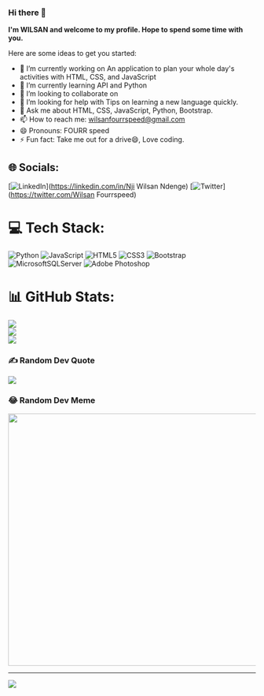 ### Hi there 👋


**I'm WILSAN and welcome to my profile. Hope to spend some time with you.** 

Here are some ideas to get you started:

- 🔭 I’m currently working on An application to plan your whole day's activities with HTML, CSS, and JavaScript
- 🌱 I’m currently learning API and Python
- 👯 I’m looking to collaborate on 
- 🤔 I’m looking for help with Tips on learning a new language quickly.
- 💬 Ask me about HTML, CSS, JavaScript, Python, Bootstrap.
- 📫 How to reach me: wilsanfourrspeed@gmail.com
- 😄 Pronouns: FOURR speed
- ⚡ Fun fact: Take me out for a drive😄, Love coding.

## 🌐 Socials:
[![LinkedIn](https://img.shields.io/badge/LinkedIn-%230077B5.svg?logo=linkedin&logoColor=white)](https://linkedin.com/in/Nji Wilsan Ndenge) [![Twitter](https://img.shields.io/badge/Twitter-%231DA1F2.svg?logo=Twitter&logoColor=white)](https://twitter.com/Wilsan Fourrspeed) 

# 💻 Tech Stack:
![Python](https://img.shields.io/badge/python-3670A0?style=for-the-badge&logo=python&logoColor=ffdd54) ![JavaScript](https://img.shields.io/badge/javascript-%23323330.svg?style=for-the-badge&logo=javascript&logoColor=%23F7DF1E) ![HTML5](https://img.shields.io/badge/html5-%23E34F26.svg?style=for-the-badge&logo=html5&logoColor=white) ![CSS3](https://img.shields.io/badge/css3-%231572B6.svg?style=for-the-badge&logo=css3&logoColor=white) ![Bootstrap](https://img.shields.io/badge/bootstrap-%23563D7C.svg?style=for-the-badge&logo=bootstrap&logoColor=white) ![MicrosoftSQLServer](https://img.shields.io/badge/Microsoft%20SQL%20Sever-CC2927?style=for-the-badge&logo=microsoft%20sql%20server&logoColor=white) ![Adobe Photoshop](https://img.shields.io/badge/adobephotoshop-%2331A8FF.svg?style=for-the-badge&logo=adobephotoshop&logoColor=white)
# 📊 GitHub Stats:
![](https://github-readme-stats.vercel.app/api?username=Wils-FOURR-speed&theme=dark&hide_border=false&include_all_commits=false&count_private=false)<br/>
![](https://github-readme-streak-stats.herokuapp.com/?user=Wils-FOURR-speed&theme=dark&hide_border=false)<br/>
![](https://github-readme-stats.vercel.app/api/top-langs/?username=Wils-FOURR-speed&theme=dark&hide_border=false&include_all_commits=false&count_private=false&layout=compact)

### ✍️ Random Dev Quote
![](https://quotes-github-readme.vercel.app/api?type=horizontal&theme=gruvbox)

### 😂 Random Dev Meme
<img src="https://rm.up.railway.app/" width="512px"/>

---
[![](https://visitcount.itsvg.in/api?id=Wils-FOURR-speed&icon=9&color=7)](https://visitcount.itsvg.in)

<!-- Proudly created with GPRM ( https://gprm.itsvg.in ) -->
